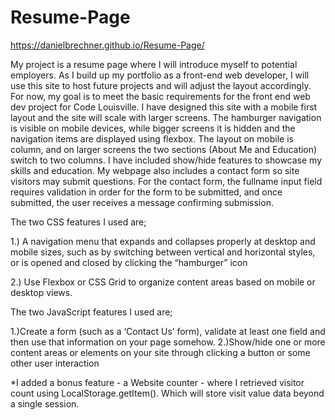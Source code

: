 # Resume-Page
https://danielbrechner.github.io/Resume-Page/

My project is a resume page where I will introduce myself to potential employers. As I build up my portfolio as a front-end web developer, I will use this site to host future projects and will adjust the layout accordingly. For now, my goal is to meet the basic requirements for the front end web dev project for Code Louisville. I have designed this site with a mobile first layout and the site will scale with larger screens. The hamburger navigation is visible on mobile devices, while bigger screens it is hidden and the navigation items are displayed using flexbox. The layout on mobile is column, and on larger screens the two sections (About Me and Education) switch to two columns. I have included show/hide features to showcase my skills and education. My webpage also includes a contact form so site visitors may submit questions. For the contact form, the fullname input field requires validation in order for the form to be submitted, and once submitted, the user receives a message confirming submission.

The two CSS features I used are;

1.) A navigation menu that expands and collapses properly at desktop and mobile sizes, such as by switching between vertical and horizontal styles, or is opened and closed by clicking the “hamburger” icon

2.) Use Flexbox or CSS Grid to organize content areas based on mobile or desktop views. 

The two JavaScript features I used are;

1.)Create a form (such as a ‘Contact Us’ form), validate at least one field and then use that information on your page somehow.
2.)Show/hide one or more content areas or elements on your site through clicking a button or some other user interaction 

*I added a bonus feature - a Website counter - where I retrieved visitor count using LocalStorage.getItem(). Which will store visit value data beyond a single session.
